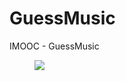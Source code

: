 # GuessMusic
IMOOC - GuessMusic
<figure>
	<a href="http://i3.tietuku.com/9232a893da7a5f80.png" title="点击显示原始图片"><img src="http://i3.tietuku.com/9232a893da7a5f80t.jpg"></a>
</figure>

